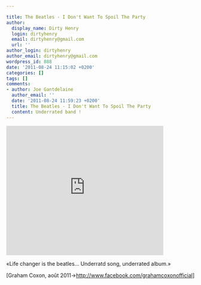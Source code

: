 ```yaml
---

title: The Beatles - I Don't Want To Spoil The Party
author:
  display_name: Dirty Henry
  login: dirtyhenry
  email: dirtyhenry@gmail.com
  url: ''
author_login: dirtyhenry
author_email: dirtyhenry@gmail.com
wordpress_id: 888
date: '2011-08-24 11:15:02 +0200'
categories: []
tags: []
comments:
- author: Joe Gantdelaine
  author_email: ''
  date: '2011-08-24 11:59:23 +0200'
  title: The Beatles - I Don't Want To Spoil The Party
  content: Underrated band !
---
```

<iframe width="420" height="345" src="http://www.youtube.com/embed/1O6gX0FCwpU" frameborder="0" allowfullscreen></iframe>


<quote>«Life changer is the beatles... Underratd song, underrated album.»</quote>

[Graham Coxon, août 2011->http://www.facebook.com/grahamcoxonofficial]
